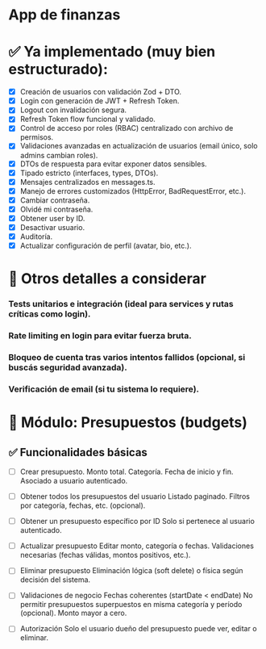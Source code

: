 # App de finanzas

# ✅ Ya implementado (muy bien estructurado): 
- [x] Creación de usuarios con validación Zod + DTO.
- [x] Login con generación de JWT + Refresh Token.
- [x] Logout con invalidación segura.
- [x] Refresh Token flow funcional y validado.
- [x] Control de acceso por roles (RBAC) centralizado con archivo de permisos.
- [x] Validaciones avanzadas en actualización de usuarios (email único, solo admins cambian roles).
- [x] DTOs de respuesta para evitar exponer datos sensibles.
- [x] Tipado estricto (interfaces, types, DTOs).
- [x] Mensajes centralizados en messages.ts.
- [x] Manejo de errores customizados (HttpError, BadRequestError, etc.).
- [x] Cambiar contraseña.
- [x] Olvidé mi contraseña.
- [x] Obtener user by ID.
- [x] Desactivar usuario.
- [x] Auditoría.
- [x] Actualizar configuración de perfil (avatar, bio, etc.).

# 🧪 Otros detalles a considerar
### Tests unitarios e integración (ideal para services y rutas críticas como login).
### Rate limiting en login para evitar fuerza bruta.
### Bloqueo de cuenta tras varios intentos fallidos (opcional, si buscás seguridad avanzada).
### Verificación de email (si tu sistema lo requiere).


# 🧾 Módulo: Presupuestos (budgets)

## ✅ Funcionalidades básicas

- [ ] Crear presupuesto.
Monto total.
Categoría.
Fecha de inicio y fin.
Asociado a usuario autenticado.

- [ ] Obtener todos los presupuestos del usuario
Listado paginado.
Filtros por categoría, fechas, etc. (opcional).

- [ ] Obtener un presupuesto específico por ID
Solo si pertenece al usuario autenticado.

- [ ] Actualizar presupuesto
Editar monto, categoría o fechas.
Validaciones necesarias (fechas válidas, montos positivos, etc.).

- [ ] Eliminar presupuesto
Eliminación lógica (soft delete) o física según decisión del sistema.

- [ ] Validaciones de negocio
Fechas coherentes (startDate < endDate)
No permitir presupuestos superpuestos en misma categoría y período (opcional).
Monto mayor a cero.

- [ ] Autorización
Solo el usuario dueño del presupuesto puede ver, editar o eliminar.